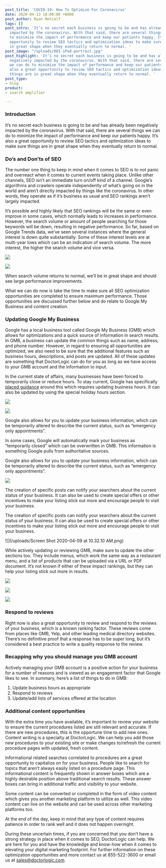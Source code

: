 ```yaml
---
post_title: 'COVID-19: How To Optimize For Coronavirus'
date: 2020-04-13 18:00:00 +0000
post_author: Ryan Metcalf
tags: []
post_intro: 'It’s no secret each business is going to be and has already been negatively
  impacted by the coronavirus. With that said, there are several things we can do
  to minimize the impact of performance and keep our patients happy. It’s also a great
  opportunity to review SEO tactics and optimization ideas to make sure things are
  in great shape when they eventually return to normal. '
post_image: "/uploads/001-iPad-portrait.jpg"
post_highlight: 'It’s no secret each business is going to be and has already been
  negatively impacted by the coronavirus. With that said, there are several things
  we can do to minimize the impact of performance and keep our patients happy. It’s
  also a great opportunity to review SEO tactics and optimization ideas to make sure
  things are in great shape when they eventually return to normal. '
post_type:
- blog
product:
- search amplifier

---
```

### Introduction

It’s no secret each business is going to be and has already been negatively impacted by the coronavirus. With that said, there are several things we can do to minimize the impact of performance and keep our patients happy. It’s also a great opportunity to review SEO tactics and optimization ideas to make sure things are in great shape when they eventually return to normal.

### Do’s and Don’ts of SEO

The number one thing to keep in mind when it comes to SEO is to not panic and overreact when it comes to current events taking place. Unlike other channels, SEO isn’t an immediate turn on/off kind of a channel. Google’s algorithms and crawlers operate independently of what’s going on in the world and aren’t directly impacted by things like the coronavirus. In other words, they operate as if it’s business as usual and SEO rankings aren’t largely impacted.

It’s possible and highly likely that SEO rankings will be the same or even improve in some cases, which normally leads to increases in performance. However, the search volume or amount of people searching for those keywords will be down, resulting in negative performance. So far, based on Google Trends data, we’ve seen several instances where the general interest is down quite substantially. Some of these interest levels are at multi-year lows which can be an indication of search volume. The more interest, the higher the search volume and vice versa.

![](/uploads/Analytics1.png)

![](/uploads/Analytics2.png)

When search volume returns to normal, we’ll be in great shape and should see large performance improvements.

What we can do now is take the time to make sure all SEO optimization opportunities are completed to ensure maximum performance. Those opportunities are discussed further below and do relate to Google My Business and content creation.

### Updating Google My Business

Google has a local business tool called Google My Business (GMB) which allows for optimizations and a quick source of information in search results. In GMB, a business can update the common things such as name, address, and phone number. However, in regard to ensuring all opportunities are optimized, we also need to be sure that the additional features such as business hours, descriptions, and posts are updated. All of these updates are something that DoctorLogic can do for you as long as we have access to your GMB account and the information to input.

In the current state of affairs, many businesses have been forced to temporarily close or reduce hours. To stay current, Google has specifically [placed guidance](https://support.google.com/business/answer/9773423?p=covid_19) around this which requires updating business hours. It can also be updated by using the special holiday hours section.

![](/uploads/Analytics3.png)

![](/uploads/Hours.png)

Google also allows for you to update your business information, which can be temporarily altered to describe the current status, such as “emergency only appointments”.

In some cases, Google will automatically mark your business as “temporarily closed” which can be overwritten in GMB. This information is something Google pulls from authoritative sources.

Google also allows for you to update your business information, which can be temporarily altered to describe the current status, such as “emergency only appointments”.

![](/uploads/VIP.png)

The creation of specific posts can notify your searchers about the current status of your business. It can also be used to create special offers or other incentives to make your listing stick out more and encourage people to visit your business.

The creation of specific posts can notify your searchers about the current status of your business. It can also be used to create special offers or other incentives to make your listing stick out more and encourage people to visit your business.

![](/uploads/Screen Shot 2020-04-09 at 10.32.10 AM.png)

While actively updating or reviewing GMB, make sure to update the other sections too. They include menus, which work the same way as a restaurant menu, and a list of products that can be uploaded via a URL or PDF document. It’s not known if either of these impact rankings, but they can help your listing stick out more in results.

![](/uploads/GMB.png)

![](/uploads/GMB2.png)

![](/uploads/GMB3.png)

### Respond to reviews

Right now is also a great opportunity to review and respond to the reviews of your business, which is a known ranking factor. These reviews come from places like GMB, Yelp, and other leading medical directory websites. There’s no definitive proof that a response has to be super long, but it’s considered a best practice to write a quality response to the review.

### Recapping why you should manage you GMB account

Actively managing your GMB account is a positive action for your business for a number of reasons and is viewed as an engagement factor that Google likes to see. In summary, here’s a list of things to do in GMB:

1. Update business hours as appropriate
2. Respond to reviews
3. Update/add lists of services offered at the location

### Additional content opportunities

With the extra time you have available, it’s important to review your website to ensure the current procedures listed are still relevant and accurate. If there are new procedures, this is the opportune time to add new ones. Content writing is a specialty at DoctorLogic. We can help you add those new procedures to your existing site or make changes to/refresh the current procedure pages with updated, fresh content.

Informational related searches correlated to procedures are a great opportunity to capitalize on for your business. People like to search for topics that aren’t always easily listed on a procedure page. This informational content is frequently shown in answer boxes which are a highly desirable position above traditional search results. These answer boxes can bring in additional traffic and visibility to your website.

Some content can be converted or completed in the form of video content which gives you another marketing platform to utilize as well. This video content can live on the website and can be used across other marketing platforms too.

At the end of the day, keep in mind that any type of content requires patience in order to rank well and it does not happen overnight.

During these uncertain times, if you are concerned that you don’t have a strong strategy in place when it comes to SEO, DoctorLogic can help. We are here for you and have the knowledge and know-how when it comes to elevating your digital marketing footprint. For further information on these optimization opportunities and more contact us at 855-522-3600 or email us at [sales@doctorlogic.com](https://doctorlogic.com/blog/2020-03-18-how-doctors-should-respond-leads.html).